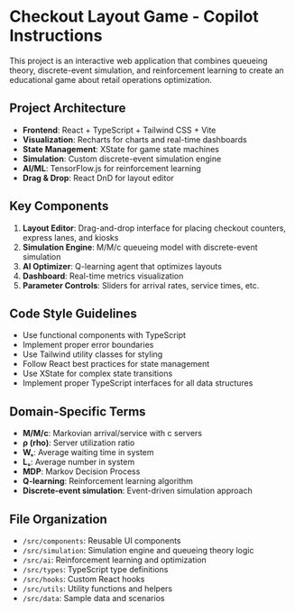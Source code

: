 <!-- Use this file to provide workspace-specific custom instructions to Copilot. For more details, visit https://code.visualstudio.com/docs/copilot/copilot-customization#_use-a-githubcopilotinstructionsmd-file -->

# Checkout Layout Game - Copilot Instructions

This project is an interactive web application that combines queueing theory, discrete-event simulation, and reinforcement learning to create an educational game about retail operations optimization.

## Project Architecture

- **Frontend**: React + TypeScript + Tailwind CSS + Vite
- **Visualization**: Recharts for charts and real-time dashboards
- **State Management**: XState for game state machines
- **Simulation**: Custom discrete-event simulation engine
- **AI/ML**: TensorFlow.js for reinforcement learning
- **Drag & Drop**: React DnD for layout editor

## Key Components

1. **Layout Editor**: Drag-and-drop interface for placing checkout counters, express lanes, and kiosks
2. **Simulation Engine**: M/M/c queueing model with discrete-event simulation
3. **AI Optimizer**: Q-learning agent that optimizes layouts
4. **Dashboard**: Real-time metrics visualization
5. **Parameter Controls**: Sliders for arrival rates, service times, etc.

## Code Style Guidelines

- Use functional components with TypeScript
- Implement proper error boundaries
- Use Tailwind utility classes for styling
- Follow React best practices for state management
- Use XState for complex state transitions
- Implement proper TypeScript interfaces for all data structures

## Domain-Specific Terms

- **M/M/c**: Markovian arrival/service with c servers
- **ρ (rho)**: Server utilization ratio
- **Wₛ**: Average waiting time in system
- **Lₛ**: Average number in system
- **MDP**: Markov Decision Process
- **Q-learning**: Reinforcement learning algorithm
- **Discrete-event simulation**: Event-driven simulation approach

## File Organization

- `/src/components`: Reusable UI components
- `/src/simulation`: Simulation engine and queueing theory logic
- `/src/ai`: Reinforcement learning and optimization
- `/src/types`: TypeScript type definitions
- `/src/hooks`: Custom React hooks
- `/src/utils`: Utility functions and helpers
- `/src/data`: Sample data and scenarios
